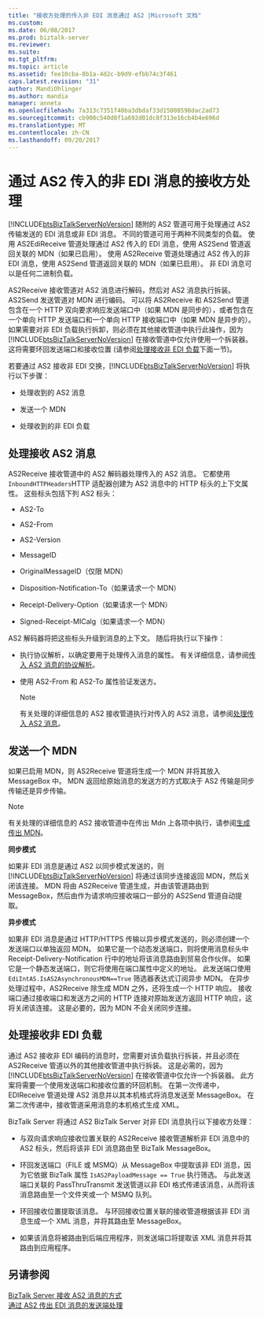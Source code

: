 ```yaml
---
title: "接收方处理的传入非 EDI 消息通过 AS2 |Microsoft 文档"
ms.custom: 
ms.date: 06/08/2017
ms.prod: biztalk-server
ms.reviewer: 
ms.suite: 
ms.tgt_pltfrm: 
ms.topic: article
ms.assetid: fee10cba-8b1a-4d2c-b9d9-efbb74c3f461
caps.latest.revision: "31"
author: MandiOhlinger
ms.author: mandia
manager: anneta
ms.openlocfilehash: 7a313c7351f40ba3dbdaf33d15008598dac2ad73
ms.sourcegitcommit: cb908c540d8f1a692d01dc8f313e16cb4b4e696d
ms.translationtype: MT
ms.contentlocale: zh-CN
ms.lasthandoff: 09/20/2017
---
```

# <a name="receive-side-processing-of-an-incoming-non-edi-message-over-as2"></a>通过 AS2 传入的非 EDI 消息的接收方处理
[!INCLUDE[btsBizTalkServerNoVersion](../includes/btsbiztalkservernoversion-md.md)] 随附的 AS2 管道可用于处理通过 AS2 传输发送的 EDI 消息或非 EDI 消息。 不同的管道可用于两种不同类型的负载。 使用 AS2EdiReceive 管道处理通过 AS2 传入的 EDI 消息，使用 AS2Send 管道返回关联的 MDN（如果已启用）。 使用 AS2Receive 管道处理通过 AS2 传入的非 EDI 消息，使用 AS2Send 管道返回关联的 MDN（如果已启用）。 非 EDI 消息可以是任何二进制负载。  
  
 AS2Receive 接收管道对 AS2 消息进行解码，然后对 AS2 消息执行拆装。 AS2Send 发送管道对 MDN 进行编码。 可以将 AS2Receive 和 AS2Send 管道包含在一个 HTTP 双向要求响应发送端口中（如果 MDN 是同步的），或者包含在一个单向 HTTP 发送端口和一个单向 HTTP 接收端口中（如果 MDN 是异步的）。 如果需要对非 EDI 负载执行拆卸，则必须在其他接收管道中执行此操作，因为 [!INCLUDE[btsBizTalkServerNoVersion](../includes/btsbiztalkservernoversion-md.md)] 在接收管道中仅允许使用一个拆装器。 这将需要环回发送端口和接收位置 (请参阅[处理接收非 EDI 负载](../core/receive-side-processing-of-an-incoming-non-edi-message-over-as2.md#BKMK_NonEDI)下面一节)。  
  
 若要通过 AS2 接收非 EDI 交换，[!INCLUDE[btsBizTalkServerNoVersion](../includes/btsbiztalkservernoversion-md.md)] 将执行以下步骤：  
  
-   处理收到的 AS2 消息  
  
-   发送一个 MDN  
  
-   处理收到的非 EDI 负载  
  
## <a name="processing-the-received-as2-message"></a>处理接收 AS2 消息  
 AS2Receive 接收管道中的 AS2 解码器处理传入的 AS2 消息。 它都使用`InboundHTTPHeaders`HTTP 适配器创建为 AS2 消息中的 HTTP 标头的上下文属性。 这些标头包括下列 AS2 标头：  
  
-   AS2-To  
  
-   AS2-From  
  
-   AS2-Version  
  
-   MessageID  
  
-   OriginalMessageID（仅限 MDN）  
  
-   Disposition-Notification-To（如果请求一个 MDN）  
  
-   Receipt-Delivery-Option（如果请求一个 MDN）  
  
-   Signed-Receipt-MICalg（如果请求一个 MDN）  
  
 AS2 解码器将把这些标头升级到消息的上下文。 随后将执行以下操作：  
  
-   执行协议解析，以确定要用于处理传入消息的属性。 有关详细信息，请参阅[传入 AS2 消息的协议解析](../core/agreement-resolution-for-incoming-as2-messages.md)。  
  
-   使用 AS2-From 和 AS2-To 属性验证发送方。  
  
    > [!NOTE]
    >  有关处理的详细信息的 AS2 接收管道执行对传入的 AS2 消息，请参阅[处理传入 AS2 消息](../core/processing-an-incoming-as2-message.md)。  
  
## <a name="sending-an-mdn"></a>发送一个 MDN  
 如果已启用 MDN，则 AS2Receive 管道将生成一个 MDN 并将其放入 MessageBox 中。 MDN 返回给原始消息的发送方的方式取决于 AS2 传输是同步传输还是异步传输。  
  
> [!NOTE]
>  有关处理的详细信息的 AS2 接收管道中在传出 Mdn 上各项中执行，请参阅[生成传出 MDN](../core/generating-an-outgoing-mdn.md)。  
  
 **同步模式**  
  
 如果非 EDI 消息是通过 AS2 以同步模式发送的，则 [!INCLUDE[btsBizTalkServerNoVersion](../includes/btsbiztalkservernoversion-md.md)] 将通过该同步连接返回 MDN，然后关闭该连接。 MDN 将由 AS2Receive 管道生成，并由该管道路由到 MessageBox，然后由作为请求响应接收端口一部分的 AS2Send 管道自动提取。  
  
 **异步模式**  
  
 如果非 EDI 消息是通过 HTTP/HTTPS 传输以异步模式发送的，则必须创建一个发送端口以单独返回 MDN。 如果它是一个动态发送端口，则将使用消息标头中 Receipt-Delivery-Notification 行中的地址将该消息路由到贸易合作伙伴。 如果它是一个静态发送端口，则它将使用在端口属性中定义的地址。 此发送端口使用 `EdiIntAS.IsAS2AsynchronousMDN==True` 筛选器表达式订阅异步 MDN。 在异步处理过程中，AS2Receive 除生成 MDN 之外，还将生成一个 HTTP 响应。 接收端口通过接收端口和发送方之间的 HTTP 连接对原始发送方返回 HTTP 响应，这将关闭该连接。 这是必要的，因为 MDN 不会关闭同步连接。  
  
##  <a name="BKMK_NonEDI"></a>处理接收非 EDI 负载  
 通过 AS2 接收非 EDI 编码的消息时，您需要对该负载执行拆装，并且必须在 AS2Receive 管道以外的其他接收管道中执行拆装。 这是必需的，因为 [!INCLUDE[btsBizTalkServerNoVersion](../includes/btsbiztalkservernoversion-md.md)] 在接收管道中仅允许一个拆装器。 此方案将需要一个使用发送端口和接收位置的环回机制。 在第一次传递中，EDIReceive 管道处理 AS2 消息并以其本机格式将消息发送至 MessageBox。 在第二次传递中，接收管道采用消息的本机格式生成 XML。  
  
 BizTalk Server 将通过 AS2 BizTalk Server 对非 EDI 消息执行以下接收方处理：  
  
-   与双向请求响应接收位置关联的 AS2Receive 接收管道解析非 EDI 消息中的 AS2 标头，然后将该非 EDI 消息路由至 BizTalk MessageBox。  
  
-   环回发送端口（FILE 或 MSMQ）从 MessageBox 中提取该非 EDI 消息，因为它依据 BizTalk 属性 `IsAS2PayloadMessage == True` 执行筛选。 与此发送端口关联的 PassThruTransmit 发送管道以非 EDI 格式传递该消息，从而将该消息路由至一个文件夹或一个 MSMQ 队列。  
  
-   环回接收位置提取该消息。 与环回接收位置关联的接收管道根据该非 EDI 消息生成一个 XML 消息，并将其路由至 MessageBox。  
  
-   如果该消息将被路由到后端应用程序，则发送端口将提取该 XML 消息并将其路由到应用程序。  
  
## <a name="see-also"></a>另请参阅  
 [BizTalk Server 接收 AS2 消息的方式](../core/how-biztalk-server-receives-as2-messages.md)   
 [通过 AS2 传出 EDI 消息的发送端处理](../core/send-side-processing-of-an-outgoing-edi-message-over-as2.md)